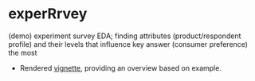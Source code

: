 # experRrvey
(demo) experiment survey EDA; finding attributes (product/respondent profile) and their levels that influence key answer (consumer preference) the most

* Rendered [vignette](https://staticsitegand.s3.eu-north-1.amazonaws.com/1-EDA_2-mod.html), providing an overview based on example.
